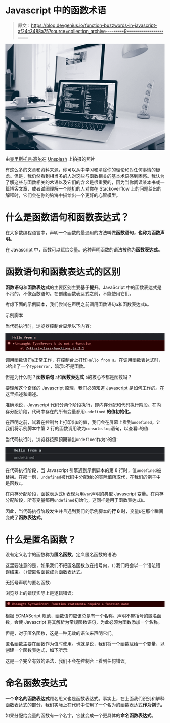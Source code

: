 # Javascript 中的函数术语

> 原文：<https://blog.devgenius.io/function-buzzwords-in-javascript-af24c3488a75?source=collection_archive---------9----------------------->

![](img/267f10a76439a823429d2e15dd515d14.png)

由[克里斯托弗·高尔](https://unsplash.com/@cgower?utm_source=medium&utm_medium=referral)在 [Unsplash](https://unsplash.com?utm_source=medium&utm_medium=referral) 上拍摄的照片

有这么多的文章和资料来源，你可以从中学习和清除你的理论和对任何事情的疑虑。但是，我仍然看到相当多的人对这些与函数相关的基本术语感到困惑。我认为了解这些与函数相关的术语以及它们的含义是很重要的，因为当你阅读某本书或一篇博客文章，或者试图理解一个随机的人对你在 Stackoverflow 上的问题给出的解释时，它们会在你的脑海中描绘出一个更好的心智模型。

# 什么是函数语句和函数表达式？

在大多数编程语言中，声明一个函数的最通用的方法叫做**函数语句，也称为函数声明。**

在 Javascript 中，函数可以赋给变量。这种声明函数的语法被称为**函数表达式。**

# **函数语句和函数表达式的区别**

**函数语句**和**函数表达式**的主要区别主要基于**提升**。JavaScript 中的函数表达式是不吊的，不像函数语句。在创建函数表达式之前，不能使用它们。

考虑下面的示例脚本，我们尝试在声明之前调用函数语句`a`和函数表达式`b`。

示例脚本

当代码执行时，浏览器控制台显示以下内容:

![](img/a70c4ddf7a9a3da698356277b8d5131e.png)

调用函数语句`a`正常工作，在控制台上打印`Hello from a`。在调用函数表达式时，`b`给出了一个`TypeError`，暗示`b`不是函数。

但是为什么呢？**函数语句** `a`和**函数表达式** `b`的核心不都是函数吗？

要理解这个奇怪的 Javascript 原理，我们必须知道 Javascript 是如何工作的。在这里描述和阐述。

准确地说，Javascript 代码分两个阶段执行，即内存分配和代码执行阶段。在内存分配阶段，代码中存在的所有变量都用`undefined` **的值初始化。**

在声明之前，试着在控制台上打印出`b`的值，我们会在屏幕上看到`undefined`。让我们将示例脚本中第 2 行的函数调用改为`console.log`语句，以查看`b`的值:

当代码执行时，浏览器按照预期输出`undefined`作为`b`的值:

![](img/4d1ed930d48d630c9a7c4bfbfb51351f.png)

在代码执行阶段，当 Javascript 引擎遇到示例脚本的第 8 行时，值`undefined`被替换。在那一刻，`undefined`被代码中分配给`b`的实际值所取代，在我们的例子中是函数`c`。

在内存分配阶段，函数表达式`b` 表现为用`var`声明的典型 Javascript 变量。在内存分配阶段，所有变量都用`undefined`初始化，这同样适用于函数表达式`b`。

因此，当代码执行阶段发生并且遇到我们的示例脚本的**行 8** 时，变量`b`在那个瞬间变成了**函数表达式。**

# **什么是匿名函数？**

没有定义名字的函数称为**匿名函数**。定义匿名函数的语法:

这里要注意的是，如果我们不把匿名函数放在括号内，`()`我们将会以一个语法错误结束。`()`使匿名函数成为函数表达式。

无括号声明的匿名函数:

浏览器上的错误实际上是逻辑错误:

![](img/d8a12d53da306187238fd97e763db8e1.png)

根据 ECMAScript 规范，函数语句应该总是有一个名称。声明不带括号的匿名函数，会使 Javascript 将其解析为常规函数语句，为此必须为函数添加一个名称。

但是，对于匿名函数，这是一种无效的语法来声明它们。

匿名函数主要在函数作为值时使用。也就是说，我们将一个函数赋给一个变量，以创建一个函数表达式，如下所示:

这是一个完全有效的语法，我们不会在控制台上看到任何错误。

# **命名函数表达式**

一个**命名的函数表达式**顾名思义也是函数表达式。事实上，在上面我们识别和解释函数表达式的部分，我们实际上在代码中使用了一个名为的函数表达式**作为例子。**

如果分配给变量的函数有一个名字，它就变成一个更具体的**命名函数表达式**。